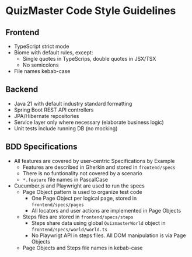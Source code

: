 # QuizMaster Code Style Guidelines

## Frontend
- TypeScript strict mode
- Biome with default rules, except:
    - Single quotes in TypeScrips, double quotes in JSX/TSX
    - No semicolons
- File names kebab-case

## Backend
- Java 21 with default industry standard formatting
- Spring Boot REST API controllers
- JPA/Hibernate repositories
- Service layer only where necessary (elaborate business logic)
- Unit tests include running DB (no mocking)

## BDD Specifications
- All features are covered by user-centric Specifications by Example
    - Features are described in Gherkin and stored in `frontend/specs`
    - There is no funtionality not covered by a scenario
    - `*.feature` file names in PascalCase
- Cucumber.js and Playwright are used to run the specs
    - Page Object pattern is used to organize test code
        - One Page Object per logical page, stored in `frontend/specs/pages`
        - All locators and user actions are implemented in Page Objects
    - Steps files are stored in `frontend/specs/steps`
        - Steps share data using global `QuizmasterWorld` object in `frontend/specs/world/world.ts`
        - No Playwrigt API in steps files. All DOM manipulation is via Page Objects
    - Page Objects and Steps file names in kebab-case
